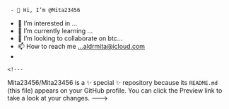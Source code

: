      - 👋 Hi, I’m @Mita23456
- 👀 I’m interested in ...
- 🌱 I’m currently learning ...
- 💞️ I’m looking to collaborate on btc...
- 📫 How to reach me ...aldrmita@icloud.com
- 

    <!---
Mita23456/Mita23456 is a ✨ special ✨ repository because its `README.md` (this file) appears on your GitHub profile.
You can click the Preview link to take a look at your changes.
--->
